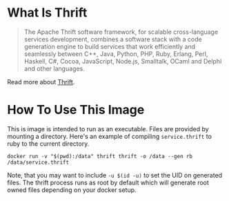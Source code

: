 # What Is Thrift

> The Apache Thrift software framework, for scalable cross-language
> services development, combines a software stack with a code generation
> engine to build services that work efficiently and seamlessly between
> C++, Java, Python, PHP, Ruby, Erlang, Perl, Haskell, C#, Cocoa,
> JavaScript, Node.js, Smalltalk, OCaml and Delphi and other languages.

Read more about [Thrift](https://thrift.apache.org).

# How To Use This Image

This is image is intended to run as an executable. Files are provided
by mounting a directory. Here's an example of compiling
`service.thrift` to ruby to the current directory.

    docker run -v "$(pwd):/data" thrift thrift -o /data --gen rb /data/service.thrift

Note, that you may want to include `-u $(id -u)` to set the UID on
generated files. The thrift process runs as root by default which will
generate root owned files depending on your docker setup.
